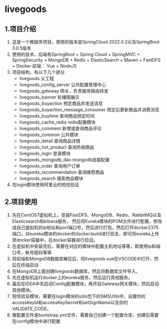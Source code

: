 # livegoods
## 1.项目介绍
1. 这是一个微服务项目，使用的版本是SpringCloud 2022.0.2以及SpringBoot 3.0.5版本
2. 使用的技术，后端有SpringBoot + Spring Cloud + SpringMVC + SpringSecurity + MongoDB + Redis + ElasticSearch + Maven + FastDFS + Docker 前端： Vue + NodeJS
3. 项目结构，有以下几个部分
   - livegoods 父工程
   - livegoods_config_server 公共配置管理中心
   - livegoods_gateway 网关，负责服务路由转发
   - livegoods_banner 轮播图展示
   - livegoods_buyaction 预定商品并发送消息
   - livegoods_buyaction_message_consumer 预定后更新商品并消费消息
   - livegoods_buytime 查询商品预定时间
   - livegoods_cache_redis redis配置模块
   - livegoods_comment 新增或查询商品评论
   - livegoods_common 公共模块
   - livegoods_detail 查询商品详情
   - livegoods_hot_product 查询热销商品
   - livegoods_login 登录模块
   - livegoods_mongodb_dao mongodb连接配置
   - livegoods_order 查询用户订单
   - livegoods_recommendation 查询推荐商品
   - livegoods_search 搜索商品模块
4. 在login模块使用阿里云的短信验证
## 2.项目使用

1. 先在CentOS7虚拟机上，安装FastDFS、MongoDB、Redis、RabbitMQ以及Elasticsearch和kibana服务，
然后将Eureka模块的POM文件进行配置，修改成自己虚拟机的ip地址和port端口号，然后进行打包，然后打开docker2375端口，对eureka模块的docker的docker:build进行双击，即可将eureka上传至docker容器中，在docker容器进行启动。
2. 在虚拟机中安装完后，需要在对应的模块中配置主机地址等等，即使用ip和端口号，帐号密码等等
3. 将前端和MongoDB数据库解压后，将livegoods.vue在VSCODE中打开，然后在终端启动
4. 在MongoDB上面创建livegoods数据库，然后将数据库文件导入。
5. 先在虚拟机运行docker上的eureka服务，然后运行其他服务。
6. 最后在IDEA中先启动Config配置模块，再开启Gateway网关模块，然后启动其他模块。
7. 短信验证模块，需要在login模块的utils包下的SMSUtils中，设置你的accessKeyId和accessKeySecret和setSignName以及你的VALIDATE_CODE。
8. 像配置文件是bootstrap.yml文件，需要自己创建一个配置仓库，创建后需要在config模块中进行配置
